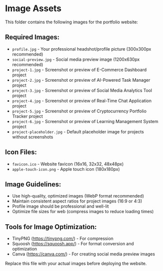 # Image Assets

This folder contains the following images for the portfolio website:

## Required Images:
- `profile.jpg` - Your professional headshot/profile picture (300x300px recommended)
- `social-preview.jpg` - Social media preview image (1200x630px recommended)
- `project-1.jpg` - Screenshot or preview of E-Commerce Dashboard project
- `project-2.jpg` - Screenshot or preview of AI-Powered Task Manager project
- `project-3.jpg` - Screenshot or preview of Social Media Analytics Tool project
- `project-4.jpg` - Screenshot or preview of Real-Time Chat Application project
- `project-5.jpg` - Screenshot or preview of Cryptocurrency Portfolio Tracker project
- `project-6.jpg` - Screenshot or preview of Learning Management System project
- `project-placeholder.jpg` - Default placeholder image for projects without screenshots

## Icon Files:
- `favicon.ico` - Website favicon (16x16, 32x32, 48x48px)
- `apple-touch-icon.png` - Apple touch icon (180x180px)

## Image Guidelines:
- Use high-quality, optimized images (WebP format recommended)
- Maintain consistent aspect ratios for project images (16:9 or 4:3)
- Profile image should be professional and well-lit
- Optimize file sizes for web (compress images to reduce loading times)

## Tools for Image Optimization:
- TinyPNG (https://tinypng.com/) - For compression
- Squoosh (https://squoosh.app/) - For format conversion and optimization
- Canva (https://canva.com/) - For creating social media preview images

Replace this file with your actual images before deploying the website.
